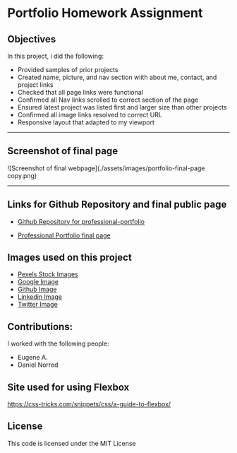 # Portfolio Homework Assignment

## Objectives

In this project, i did the following:

- Provided samples of prior projects
- Created name, picture, and nav section wiith about me, contact, and project links
- Checked that all page links were functional
- Confirmed all Nav links scrolled to correct section of the page
- Ensured latest project was listed first and larger size than other projects
- Confirmed all image links resolved to correct URL
- Responsive layout that adapted to my viewport 

-----
## Screenshot of final page

![Screenshot of final webpage](./assets/images/portfolio-final-page copy.png)

-----
## Links for Github Repository and final public page

- [Github Repository for professional-portfolio](https://github.com/ksjefferies/professional-portfolio)

- [Professional Portfolio final page](https://ksjefferies.github.io/professional-portfolio/)

## Images used on this project
- [Pexels Stock Images](https://www.pexels.com)
- [Google Image](https://www.reuters.com/technology/google-services-down-some-users-downdetector-2021-06-29/)
- [Github Image](https://www.omgubuntu.co.uk/2018/06/microsoft-buying-github)
- [Linkedin Image](https://techsavvy.life/2022/02/17/want-to-change-your-linkedin-profile-url/)
- [Twitter Image](https://www.indiatvnews.com/technology/news-twitter-edit-button-introduction-on-one-condition-know-what-is-it-631301)

## Contributions:
I worked with the following people:
- Eugene A.
- Daniel Norred

## Site used for using Flexbox
https://css-tricks.com/snippets/css/a-guide-to-flexbox/

## License
This code is licensed under the MIT License
